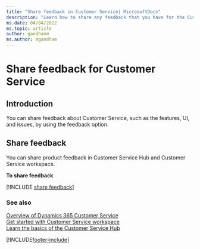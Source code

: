 ```yaml
---
title: "Share feedback in Customer Service| MicrosoftDocs"
description: "Learn how to share any feedback that you have for the Customer Service Hub app."
ms.date: 04/04/2022
ms.topic: article
author: gandhamm
ms.author: mgandham
---
```


# Share feedback for Customer Service

## Introduction

You can share feedback about Customer Service, such as the features, UI, and issues, by using the feedback option.

## Share feedback

You can share product feedback in Customer Service Hub and Customer Service workspace.

**To share feedback**

[!INCLUDE [share feedback](../includes/share-feedback.md)]
 
 ### See also

[Overview of Dynamics 365 Customer Service](overview.md)                                                                                                    
[Get started with Customer Service workspace](csw-overview.md)                                                                                                                
[Learn the basics of the Customer Service Hub](customer-service-hub-user-guide-basics.md)                                                                                   

[!INCLUDE[footer-include](../includes/footer-banner.md)]
